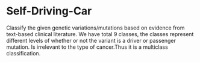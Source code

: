 # Self-Driving-Car
Classify the given genetic variations/mutations based on evidence from text-based clinical literature. We have total 9 classes, the classes represent different levels of whether or not the variant is a driver or passenger mutation. Is irrelevant to the type of cancer.Thus it is a multiclass classification.
